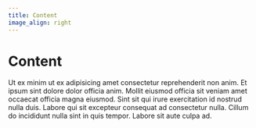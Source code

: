 ```yaml
---
title: Content
image_align: right
---
```


# Content

Ut ex minim ut ex adipisicing amet consectetur reprehenderit non anim. Et ipsum sint dolore dolor officia anim. Mollit eiusmod officia sit veniam amet occaecat officia magna eiusmod. Sint sit qui irure exercitation id nostrud nulla duis. Labore qui sit excepteur consequat ad consectetur nulla. Cillum do incididunt nulla sint in quis tempor. Labore sit aute culpa ad.
